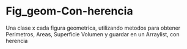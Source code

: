 # Fig_geom-Con-herencia
Una clase x cada figura geometrica, utilizando metodos para obtener Perimetros, Areas, Superficie Volumen y guardar en un Arraylist, con herencia 
